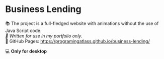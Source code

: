 # Business Lending

📚 The project is a full-fledged website with animations without the use of Java Script code.<br>
_📌 Written for use in my portfolio only._<br/>
🔗 GitHub Pages: https://programingatlass.github.io/business-lending/

💻 **Only for desktop**

